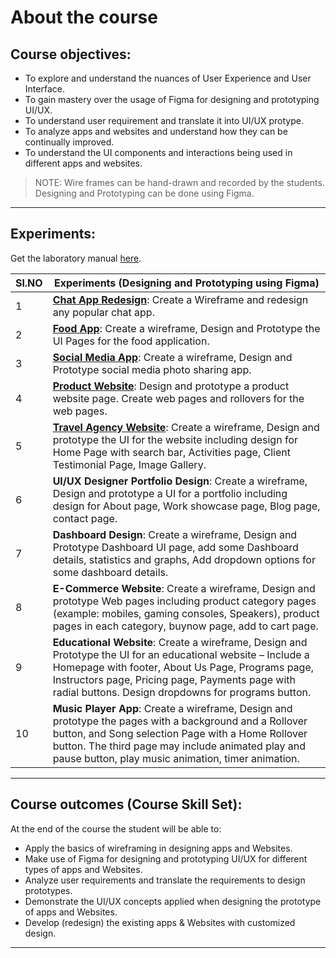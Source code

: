 # About the course

## Course objectives:

- To explore and understand the nuances of User Experience and User Interface.
- To gain mastery over the usage of Figma for designing and prototyping UI/UX.
- To understand user requirement and translate it into UI/UX protype.
- To analyze apps and websites and understand how they can be continually improved.
- To understand the UI components and interactions being used in different apps and websites.

> NOTE: Wire frames can be hand-drawn and recorded by the students. Designing and Prototyping can be done using Figma.

---
## Experiments:

Get the laboratory manual [here](https://violetto-rose.github.io/UI-UX/public/resources/UI-UX-Laboratory-Manual.pdf).

| Sl.NO | Experiments (Designing and Prototyping using Figma)                                                                                                                                                                                                                          |
| ----- | ---------------------------------------------------------------------------------------------------------------------------------------------------------------------------------------------------------------------------------------------------------------------------- |
| 1     | **[Chat App Redesign](chat-app-redesign.md)**: Create a Wireframe and redesign any popular chat app.                                                                                                                                                                         |
| 2     | **[Food App](food-app.md)**: Create a wireframe, Design and Prototype the UI Pages for the food application.                                                                                                                                                                 |
| 3     | **[Social Media App](social-media-app.md)**: Create a wireframe, Design and Prototype social media photo sharing app.                                                                                                                                                        |
| 4     | **[Product Website](product-website.md)**: Design and prototype a product website page. Create web pages and rollovers for the web pages.                                                                                                                                    |
| 5     | **[Travel Agency Website](travel-agency-website.md)**: Create a wireframe, Design and prototype the UI for the website including design for Home Page with search bar, Activities page, Client Testimonial Page, Image Gallery.                                              |
| 6     | **UI/UX Designer Portfolio Design**: Create a wireframe, Design and prototype a UI for a portfolio including design for About page, Work showcase page, Blog page, contact page.                                                                                             |
| 7     | **Dashboard Design**: Create a wireframe, Design and Prototype Dashboard UI page, add some Dashboard details, statistics and graphs, Add dropdown options for some dashboard details.                                                                                        |
| 8     | **E-Commerce Website**: Create a wireframe, Design and prototype Web pages including product category pages (example: mobiles, gaming consoles, Speakers), product pages in each category, buynow page, add to cart page.                                                    |
| 9     | **Educational Website**: Create a wireframe, Design and Prototype the UI for an educational website – Include a Homepage with footer, About Us Page, Programs page, Instructors page, Pricing page, Payments page with radial buttons. Design dropdowns for programs button. |
| 10    | **Music Player App**: Create a wireframe, Design and prototype the pages with a background and a Rollover button, and Song selection Page with a Home Rollover button. The third page may include animated play and pause button, play music animation, timer animation.     |

---
## Course outcomes (Course Skill Set):

At the end of the course the student will be able to:

- Apply the basics of wireframing in designing apps and Websites.
- Make use of Figma for designing and prototyping UI/UX for different types of apps and Websites.
- Analyze user requirements and translate the requirements to design prototypes.
- Demonstrate the UI/UX concepts applied when designing the prototype of apps and Websites.
- Develop (redesign) the existing apps & Websites with customized design.

---